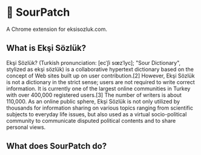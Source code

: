 # 🍋 SourPatch
A Chrome extension for eksisozluk.com.
 
## What is Ekşi Sözlük?
Ekşi Sözlük? (Turkish pronunciation: [ecˈʃi sœzˈlyc]; "Sour Dictionary", stylized as ekşi sözlük) is a collaborative hypertext dictionary based on the concept of Web sites built up on user contribution.[2] However, Ekşi Sözlük is not a dictionary in the strict sense; users are not required to write correct information. It is currently one of the largest online communities in Turkey with over 400,000 registered users.[3] The number of writers is about 110,000. As an online public sphere, Ekşi Sözlük is not only utilized by thousands for information sharing on various topics ranging from scientific subjects to everyday life issues, but also used as a virtual socio-political community to communicate disputed political contents and to share personal views.
 
## What does SourPatch do?
